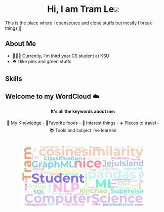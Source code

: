 <!-- Header -->
<h1 align="center">
Hi, I am Tram Le<img src="https://media.giphy.com/media/hvRJCLFzcasrR4ia7z/giphy.gif" width="5%">
</h1>

This is the place where I opensource and clone stuffs but mostly I break things 🤣

<!-- About -->
## About Me
- 👩🏻‍💻 Currently, I'm third year CS student at KSU
- ☘️ I like pink and green stuffs

## Skills
  


## Welcome to my WordCloud :cloud:
<div align="center">  
<h4>It's all the keywords about me: </h4>
<p> 🧠 My Knowledge - 🧋Favorite foods - 🏸 Interest things - ✈️ Places to travel - 📚 Tools and subject I've learned</p>
<br>
 <img src="https://raw.githubusercontent.com/justramle/justramle/master/images/wordlist.png" alt="WordCloud" width="80%">
</div>

